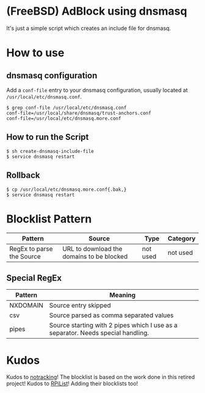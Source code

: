 # (FreeBSD) AdBlock using dnsmasq

It's just a simple script which creates an include file for dnsmasq. 

# How to use

## dnsmasq configuration

Add a ``conf-file`` entry to your dnsmasq configuration, usually located at ``/usr/local/etc/dnsmasq.conf``.

```
$ grep conf-file /usr/local/etc/dnsmasq.conf
conf-file=/usr/local/share/dnsmasq/trust-anchors.conf
conf-file=/usr/local/etc/dnsmasq.more.conf
```

## How to run the Script

```
$ sh create-dnsmasq-include-file
$ service dnsmasq restart
```

## Rollback

```
$ cp /usr/local/etc/dnsmasq.more.conf{.bak,}
$ service dnsmasq restart
```

# Blocklist Pattern

| Pattern | Source  | Type    | Category |
| ------- | ------- | ------- | -------  |
| RegEx to parse the Source | URL to download the domains to be blocked | not used | not used |

## Special RegEx

| Pattern | Meaning |
| ------- | ------- |
| NXDOMAIN | Source entry skipped |
| csv | Source parsed as comma separated values |
| pipes | Source starting with 2 pipes which I use as a separator. Needs special handling. |

# Kudos

Kudos to [notracking](https://github.com/notracking/hosts-blocklists)! The blocklist is based on the work done in this retired project!
Kudos to [RPiList](https://github.com/RPiList)! Adding their blocklists too!
